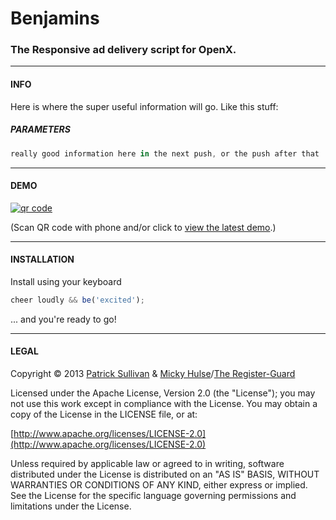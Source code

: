 # Benjamins

### The Responsive ad delivery script for OpenX.

---

#### INFO

Here is where the super useful information will go. Like this stuff:

##### PARAMETERS

```js
really good information here in the next push, or the push after that
```

---

#### DEMO

[![qr code](http://chart.apis.google.com/chart?cht=qr&chl=http://registerguard.github.io/benjamins/demo//&chs=240x240)](http://registerguard.github.io/benjamins/demo//)

(Scan QR code with phone and/or click to [view the latest demo](http://registerguard.github.io/benjamins/demo/).)

---

#### INSTALLATION

Install using your keyboard

```js
cheer loudly && be('excited');
```

... and you're ready to go!

---

#### LEGAL

Copyright &copy; 2013 [Patrick Sullivan](http://psullivan6.com) & [Micky Hulse](http://hulse.me)/[The Register-Guard](https://github.com/registerguard)

Licensed under the Apache License, Version 2.0 (the "License"); you may not use this work except in compliance with the License. You may obtain a copy of the License in the LICENSE file, or at:

[http://www.apache.org/licenses/LICENSE-2.0](http://www.apache.org/licenses/LICENSE-2.0)

Unless required by applicable law or agreed to in writing, software distributed under the License is distributed on an "AS IS" BASIS, WITHOUT WARRANTIES OR CONDITIONS OF ANY KIND, either express or implied. See the License for the specific language governing permissions and limitations under the License.
